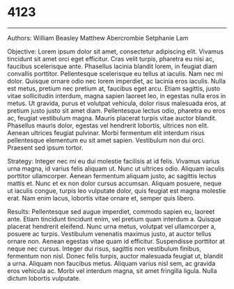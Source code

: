 # 4123
<hr>
Authors:	William Beasley
		Matthew Abercrombie
		Setphanie Lam

Objective:
Lorem ipsum dolor sit amet, consectetur adipiscing elit. Vivamus tincidunt sit amet orci eget efficitur. Cras velit turpis, pharetra eu nisi ac, faucibus scelerisque ante. Phasellus lacinia blandit lorem, in feugiat diam convallis porttitor. Pellentesque scelerisque eu tellus at iaculis. Nam nec mi dolor. Quisque ornare odio nec lorem imperdiet, ac lacinia eros iaculis. Nulla est metus, pretium nec pretium at, faucibus eget arcu. Etiam sagittis, justo vitae sollicitudin interdum, magna sapien laoreet leo, in egestas nulla eros in metus. Ut gravida, purus et volutpat vehicula, dolor risus malesuada eros, at pretium justo justo sit amet diam. Pellentesque lectus odio, pharetra eu eros ac, feugiat vestibulum magna. Mauris placerat turpis vitae auctor blandit. Phasellus mauris dolor, egestas vel hendrerit lobortis, ultrices non elit. Aenean ultrices feugiat pulvinar. Morbi fermentum elit interdum risus pellentesque elementum eu sit amet sapien. Vestibulum non dui orci. Praesent sed ipsum tortor. 

Strategy:
Integer nec mi eu dui molestie facilisis at id felis. Vivamus varius urna magna, id varius felis aliquam ut. Nunc ut ultrices odio. Aliquam iaculis porttitor ullamcorper. Aenean fermentum aliquam justo, ac sagittis lectus mattis et. Nunc et ex non dolor cursus accumsan. Aliquam posuere, neque ut iaculis congue, turpis leo vulputate dolor, quis feugiat est magna molestie erat. Nam enim lacus, lobortis vitae ornare et, semper quis libero. 

Results:
Pellentesque sed augue imperdiet, commodo sapien eu, laoreet ante. Etiam tincidunt tincidunt enim, vel pretium quam interdum a. Quisque placerat hendrerit eleifend. Nunc urna metus, volutpat vel ullamcorper a, posuere ac turpis. Vestibulum venenatis maximus justo, at auctor tellus ornare non. Aenean egestas vitae quam id efficitur. Suspendisse porttitor at neque nec cursus. Integer dui risus, sagittis non vestibulum finibus, fermentum non nisl. Donec felis turpis, auctor malesuada feugiat ut, blandit a urna. Aliquam non faucibus metus. Aliquam varius nisl sem, ac gravida eros vehicula ac. Morbi vel interdum magna, sit amet fringilla ligula. Nulla dictum lobortis vulputate. 

